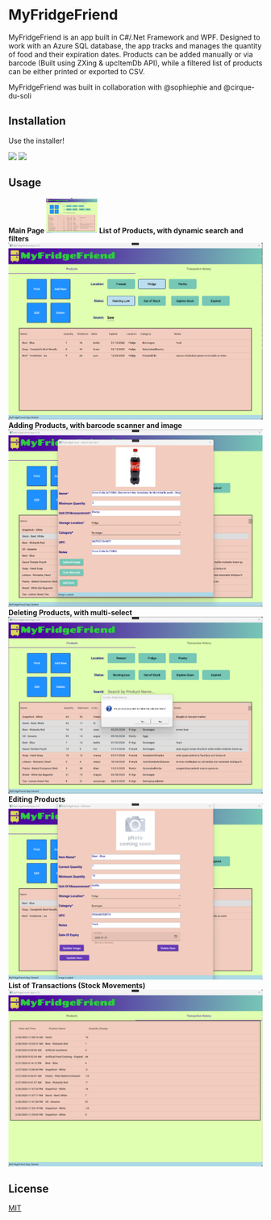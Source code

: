 # MyFridgeFriend

MyFridgeFriend is an app built in C#/.Net Framework and WPF. Designed to work with an Azure SQL database, the app tracks and manages the quantity of food and their expiration dates. Products can be added manually or via barcode (Built using ZXing & upcItemDb API), while a filtered list of products can be either printed or exported to CSV. 

MyFridgeFriend was built in collaboration with @sophiephie and @cirque-du-soli

## Installation

Use the installer!

<img src='demoAssets/readMeImages/Installer_1'>

<img src='demoAssets/readMeImages/Installer_2'>


## Usage
**Main Page**
<img src='demoAssets/readMeImages/1_MainScreen.png' width='20%'>
**List of Products, with dynamic search and filters**
<img src='demoAssets/readMeImages/2_Search_Filters.png'>
**Adding Products, with barcode scanner and image**
<img src='demoAssets/readMeImages/3_AddProducts.png'>
**Deleting Products, with multi-select**
<img src='demoAssets/readMeImages/4_DeleteProducts.png'>
**Editing Products**
<img src='demoAssets/readMeImages/5_EditProducts.png'>
**List of Transactions (Stock Movements)**
<img src='demoAssets/readMeImages/6_Transactions.png'>
## License

[MIT](https://choosealicense.com/licenses/mit/)
